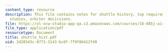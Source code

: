 ```yaml
---
content_type: resource
description: This file contains notes for shuttle history, top requirements, shuttle
  studies, orbiter decicsions.
file: https://ol-ocw-studio-app-qa.s3.amazonaws.com/courses/16-885j-aircraft-systems-engineering-fall-2004/2d28543c07713143bc0f7f9f86412f49_shuttle_hist.pdf
file_type: application/pdf
resourcetype: Document
title: shuttle_hist.pdf
uid: 2d28543c-0771-3143-bc0f-7f9f86412f49
---
```

